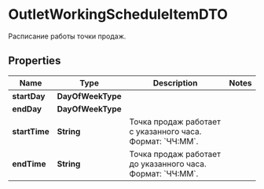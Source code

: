 

# OutletWorkingScheduleItemDTO

Расписание работы точки продаж.

## Properties

| Name | Type | Description | Notes |
|------------ | ------------- | ------------- | -------------|
|**startDay** | **DayOfWeekType** |  |  |
|**endDay** | **DayOfWeekType** |  |  |
|**startTime** | **String** | Точка продаж работает c указанного часа.  Формат: &#x60;ЧЧ:ММ&#x60;.  |  |
|**endTime** | **String** | Точка продаж работает до указанного часа.  Формат: &#x60;ЧЧ:ММ&#x60;.  |  |




